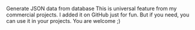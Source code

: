 Generate JSON data from database
This is universal feature from my commercial projects. I added it on GitHub just for fun. But if you need, you can use it in your projects.
You are welcome ;)
